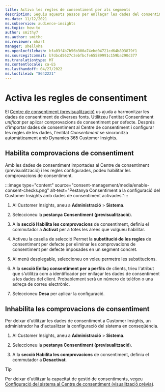 ```yaml
---
title: Activa les regles de consentiment per als segments
description: Seguiu aquests passos per enllaçar les dades del consentiment i activar els controls de consentiment al Dynamics 365 Customer Insights. Un administrador també pot desactivar les comprovacions de consentiment.
ms.date: 11/12/2021
ms.subservice: audience-insights
ms.topic: how-to
author: smithy7
ms.author: smithc
ms.reviewer: mhart
manager: shellyha
ms.openlocfilehash: bfa03f4b7b56b300a74ebd04721cd64b893879f1
ms.sourcegitcommit: b7dbcd5627c2ebfbcfe65589991c159ba290d377
ms.translationtype: MT
ms.contentlocale: ca-ES
ms.lasthandoff: 04/27/2022
ms.locfileid: "8642221"
---
```

# <a name="activate-consent-rules"></a>Activa les regles de consentiment

El [Centre de consentiment (previsualització)](consent-management/overview.md) us ajuda a harmonitzar les dades de consentiment de diverses fonts. Utilitzeu l'entitat Consentiment *unificat* per aplicar comprovacions de consentiment per defecte. Després d'importar dades de consentiment al Centre de consentiment i configurar les regles de les dades, l'entitat *Consentiment* se sincronitza automàticament amb Dynamics 365 Customer Insights.

## <a name="enable-consent-checks"></a>Habilita comprovacions de consentiment

Amb les dades de consentiment importades al Centre de consentiment (previsualització) i les regles configurades, podeu habilitar les comprovacions de consentiment. 

:::image type="content" source="consent-management/media/enable-consent-checks.png" alt-text="Pestanya Consentiment a la configuració del Customer Insights amb dades de consentiment activades.":::

1. Al Customer Insights, aneu a **Administració** > **Sistema**.

1. Seleccioneu la **pestanya Consentiment (previsualització**).

1. A la **secció Habilita les comprovacions** de consentiment, definiu el commutador a **Activat** per a totes les àrees que vulgueu habilitar.

1. Activeu la casella de selecció Permet la **substitució de les regles** de consentiment per defecte per eliminar les comprovacions de consentiment per defecte imposades en un segment concret. 

1. Al menú desplegable, seleccioneu on voleu permetre les substitucions.     

1. A la **secció Enllaç consentiment per a perfils** de clients, trieu l'atribut que s'utilitza com a identificador per enllaçar les dades de consentiment a les dades del client. Probablement serà un número de telèfon o una adreça de correu electrònic. 

1. Seleccioneu **Desa** per aplicar la configuració.

## <a name="disable-consent-checks"></a>Inhabilita les comprovacions de consentiment

Per deixar d'utilitzar les dades de consentiment a Customer Insights, un administrador ha d'actualitzar la configuració del sistema en conseqüència.

1. Al Customer Insights, aneu a **Administració** > **Sistema**.

1. Seleccioneu la **pestanya Consentiment (previsualització**).

1. A la **secció Habilita les comprovacions** de consentiment, definiu el commutador a **Desactivat**.

> [!TIP]
> Per deixar d'utilitzar la capacitat de gestió de consentiments, vegeu [Configuració del sistema al Centre de consentiment (visualització prèvia)](consent-management/system-settings.md).
